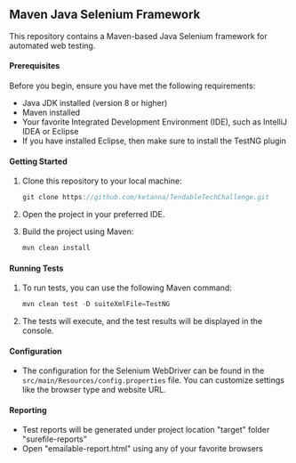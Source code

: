## Maven Java Selenium Framework

This repository contains a Maven-based Java Selenium framework for automated web testing. 

#### Prerequisites

Before you begin, ensure you have met the following requirements:

- Java JDK installed (version 8 or higher)
- Maven installed
- Your favorite Integrated Development Environment (IDE), such as IntelliJ IDEA or Eclipse
- If you have installed Eclipse, then make sure to install the TestNG plugin

#### Getting Started

1. Clone this repository to your local machine:

   ```java
   git clone https://github.com/ketanna/TendableTechChallenge.git

1. Open the project in your preferred IDE.

2. Build the project using Maven:

   ```java
   mvn clean install
   ```

#### Running Tests

1. To run tests, you can use the following Maven command:

   ```java
   mvn clean test -D suiteXmlFile=TestNG
   ```

2. The tests will execute, and the test results will be displayed in the console.

#### Configuration

- The configuration for the Selenium WebDriver can be found in the `src/main/Resources/config.properties` file. You can customize settings like the browser type and website URL.

#### Reporting

- Test reports will be generated under project location "target" folder "surefile-reports"
- Open "emailable-report.html" using any of your favorite browsers



